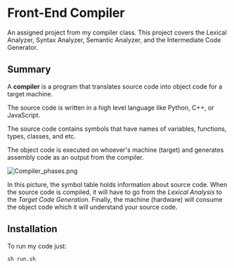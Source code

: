 # Front-End Compiler
 An assigned project from my compiler class. This project covers the Lexical Analyzer, Syntax Analyzer, Semantic Analyzer, and the Intermediate Code Generator.

## Summary

 A **compiler** is a program that translates source code into object code for a target machine.

The source code is written in a high level language like Python, C++, or JavaScript.

The source code contains symbols that have names of variables, functions, types, classes, and etc.

The object code is executed on whoever's machine (target) and generates assembly code as an output from the compiler.

![Compiler_phases.png](https://github.com/LeadProgramming/Mini-Compiler/blob/main/Compiler_phases.png?raw=true)

In this picture, the symbol table holds information about source code. When the source code is compiled, it will have to go from the *Lexical Analysis* to the *Target Code Generation*. Finally, the machine (hardware) will consume the object code which it will understand your source code.

## Installation

To run my code just:

```
sh run.sh
```


